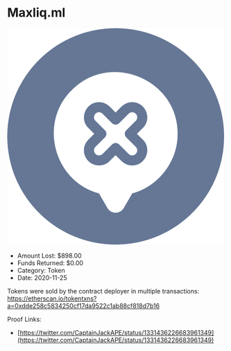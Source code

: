 # Maxliq.ml
![Maxliq.ml](/rektimages/Maxliq.ml.png)
- Amount Lost: $898.00
- Funds Returned: $0.00
- Category: Token
- Date: 2020-11-25

Tokens were sold by the contract deployer in multiple transactions:  
https://etherscan.io/tokentxns?a=0xdde258c5834250cf17da9522c1ab88cf818d7b16


Proof Links:
- [https://twitter.com/CaptainJackAPE/status/1331436226683961349](https://twitter.com/CaptainJackAPE/status/1331436226683961349)



